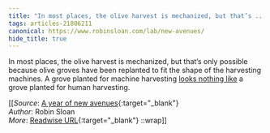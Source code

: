```yaml
---
title: "In most places, the olive harvest is mechanized, but that’s ..."
tags: articles-21806211
canonical: https://www.robinsloan.com/lab/new-avenues/
hide_title: true
---
```


In most places, the olive harvest is mechanized, but that’s only possible because olive groves have been replanted to fit the shape of the harvesting machines. A grove planted for machine harvesting [looks nothing like](https://fat.gold/guide/#growing-olives) a grove planted for human harvesting.


[[_Source_: [A year of new avenues](https://www.robinsloan.com/lab/new-avenues/){:target="_blank"}<br>
_Author_: Robin Sloan<br>
_More_: [Readwise URL](https://readwise.io/open/431542835){:target="_blank"}
::wrap]]